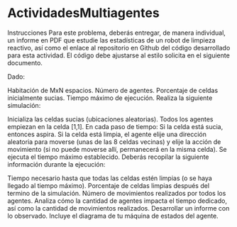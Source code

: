 # ActividadesMultiagentes
Instrucciones 
Para este problema, deberás entregar, de manera individual, un informe en PDF que estudie las estadísticas de un robot de limpieza reactivo, así como el enlace al repositorio en Github del código desarrollado para esta actividad. El código debe ajustarse al estilo solicita en el siguiente documento.

Dado:

Habitación de MxN espacios.
Número de agentes.
Porcentaje de celdas inicialmente sucias.
Tiempo máximo de ejecución.
Realiza la siguiente simulación:

Inicializa las celdas sucias (ubicaciones aleatorias).
Todos los agentes empiezan en la celda [1,1].
En cada paso de tiempo:
Si la celda está sucia, entonces aspira.
Si la celda está limpia, el agente elije una dirección aleatoria para moverse (unas de las 8 celdas vecinas) y elije la acción de movimiento (si no puede moverse allí, permanecerá en la misma celda).
Se ejecuta el tiempo máximo establecido.
Deberás recopilar la siguiente información durante la ejecución:

Tiempo necesario hasta que todas las celdas estén limpias (o se haya llegado al tiempo máximo).
Porcentaje de celdas limpias después del termino de la simulación.
Número de movimientos realizados por todos los agentes.
Analiza cómo la cantidad de agentes impacta el tiempo dedicado, así como la cantidad de movimientos realizados. Desarrollar un informe con lo observado. Incluye el diagrama de tu máquina de estados del agente.
